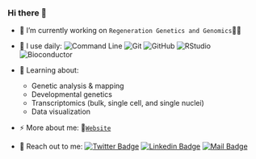 ### Hi there 👋

- 🔭 I’m currently working on `Regeneration Genetics and Genomics`🦎🧬

- 🚀 I use daily:
  ![Command Line](https://img.shields.io/badge/-command_line-fbe7b9?style=for-the-badge&labelColor=black&logo=ubuntu)
  ![Git](https://img.shields.io/badge/-Git-8e8c8a?style=for-the-badge&labelColor=black&logo=git)
  ![GitHub](https://img.shields.io/badge/-GitHub-black?style=for-the-badge&labelColor=black&logo=github)
  ![RStudio](https://img.shields.io/badge/-RStudio-ebebec?style=for-the-badge&labelColor=black&logo=rstudio)
  ![Bioconductor](https://img.shields.io/badge/-Bioconductor-a5c1e2?style=for-the-badge&labelColor=black&logo=R)

- 🌱 Learning about:
  - Genetic analysis & mapping
  - Developmental genetics
  - Transcriptomics (bulk, single cell, and single nuclei)
  - Data visualization
  
- ⚡ More about me: 📝[`Website`](https://mkabangu.github.io/)

- 🤝 Reach out to me:
  [![Twitter Badge](https://img.shields.io/badge/-@Mirindi_-1ca0f1?style=flat&labelColor=1ca0f1&logo=twitter&logoColor=white&link=https://twitter.com/Ipenywis)](https://twitter.com/Mirindi_) 
  [![Linkedin Badge](https://img.shields.io/badge/-Mirindi_Kabangu-0e76a8?style=flat&labelColor=0e76a8&logo=linkedin&logoColor=white)](https://www.linkedin.com/in/mirindikabangu/) 
  [![Mail Badge](https://img.shields.io/badge/-mirindikabangu@gmail.com-c0392b?style=flat&labelColor=c0392b&logo=gmail&logoColor=white)](mailto:mirindikabangu@gmail.com)